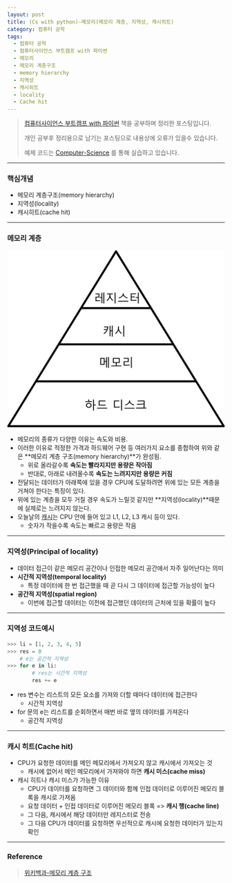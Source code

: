 ```yaml
---
layout: post
title: (Cs with python)-메모리(메모리 계층, 지역성, 캐시히트)
category: 컴퓨터 공학
tags:
  - 컴퓨터 공학
  - 컴퓨터사이언스 부트캠프 with 파이썬
  - 메모리
  - 메모리 계층구조
  - memory hierarchy
  - 지역성
  - 캐시히트
  - locality
  - Cache hit
---
```




> [컴퓨터사이언스 부트캠프 with 파이썬](http://www.yes24.com/24/goods/58552941) 책을 공부하며 정리한 포스팅입니다.
>
> 개인 공부후 정리용으로 남기는 포스팅으로 내용상에 오류가 있을수 있습니다.
>
> 예제 코드는 [Computer-Science](https://github.com/KwonSoonWoo/Computer-Science) 를 통해 실습하고 있습니다.

---

### 핵심개념

- 메모리 계층구조(memory hierarchy)
- 지역성(locality)
- 캐시히트(cache hit)

---

### 메모리 계층

![메모리계층구조](/assets/memory/memory1.png)

- 메모리의 종류가 다양한 이유는 속도와 비용.
- 이러한 이유로 적정한 가격과 하드웨어 구현 등 여러가지 요소를 종합하여 위와 같은 **메모리 계층 구조(memory hierarchy)**가 완성됨.
  - 위로 올라갈수록 **속도는 빨라지지만 용량은 작아짐**
  - 반대로, 아래로 내려올수록 **속도는 느려지지만 용량은 커짐**
- 전달되는 데이터가 아래쪽에 있을 경우 CPU에 도달하려면 위에 있는 모든 계층을 거쳐야 한다는 특징이 있다.
- 위에 있는 계층을 모두 거칠 경우 속도가 느릴것 같지만 **지역성(locality)**때문에 실제로는 느려지지 않는다.
- 오늘날의 [캐시](https://kwonsoonwoo.github.io/%EC%BB%B4%ED%93%A8%ED%84%B0%20%EA%B3%B5%ED%95%99/2018/10/17/cs-with-python-%EA%B0%9D%EC%B2%B4%EC%A7%80%ED%96%A5-%EB%B0%A9%EC%8B%9D-%ED%94%84%EB%A1%9C%EA%B7%B8%EB%9E%98%EB%B0%8D,-%EC%BA%90%EC%8B%9C(cache).html)는 CPU 안에 들어 있고 L1, L2, L3 캐시 등이 있다.
  - 숫자가 작을수록 속도는 빠르고 용량은 작음

---

### 지역성(Principal of locality)

- 데이터 접근이 같은 메모리 공간이나 인접한 메모리 공간에서 자주 일어난다는 의미
- **시간적 지역성(temporal locality)**
  - 특정 데이터에 한 번 접근했을 때 곧 다시 그 데이터에 접근할 가능성이 높다
- **공간적 지역성(spatial region)**
  - 이번에 접근할 데이터는 이전에 접근했던 데이터의 근처에 있을 확률이 높다

---

### 지역성 코드예시

```python
>>> li = [1, 2, 3, 4, 5]
>>> res = 0
	# e는 공간적 지역성
>>> for e in li:
    	# res는 시간적 지역성
        res += e
```

- res 변수는 리스트의 모든 요소를 가져와 더할 때마다 데이터에 접근한다
  - 시간적 지역성
- for 문의 e는 리스트를 순회하면서 매번 바로 옆의 데이터를 가져온다
  - 공간적 지역성

---

### 캐시 히트(Cache hit)

- CPU가 요청한 데이터를 메인 메모리에서 가져오지 않고 캐시에서 가져오는 것
  - 캐시에 없어서 메인 메모리에서 가져와야 하면 **캐시 미스(cache miss)**
- 캐시 히트나 캐시 미스가 가능한 이유
  - CPU가 데이터를 요청하면 그 데이터와 함께 인접 데이터로 이루어진 메모리 블록을 캐시로 가져옴
  - 요청 데이터 + 인접 데이터로 이루어진 메모리 블록 => **캐시 행(cache line)**
  - 그 다음, 캐시에서 해당 데이터만 레지스터로 전송
  - 그 다음 CPU가 데이터를 요청하면 우선적으로 캐시에 요청한 데이터가 있는지 확인

---

### Reference

> [위키백과-메모리 계층 구조](https://ko.wikipedia.org/wiki/%EB%A9%94%EB%AA%A8%EB%A6%AC_%EA%B3%84%EC%B8%B5_%EA%B5%AC%EC%A1%B0)

